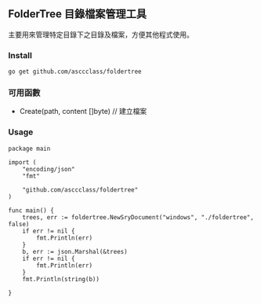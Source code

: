## FolderTree 目錄檔案管理工具
主要用來管理特定目錄下之目錄及檔案，方便其他程式使用。

### Install
```
go get github.com/asccclass/foldertree
```

### 可用函數
* Create(path, content []byte) 	// 建立檔案

### Usage
```
package main

import (
	"encoding/json"
	"fmt"

	"github.com/asccclass/foldertree"
)

func main() {
	trees, err := foldertree.NewSryDocument("windows", "./foldertree", false)
	if err != nil {
		fmt.Println(err)
	}
	b, err := json.Marshal(&trees)
	if err != nil {
		fmt.Println(err)
	}
	fmt.Println(string(b))

}
```
